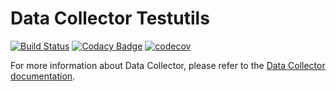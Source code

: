 # Data Collector Testutils


[![Build Status](https://drone.prod-bip-ci.ssb.no/api/badges/statisticsnorway/data-collector-testutils/status.svg)](https://drone.prod-bip-ci.ssb.no/statisticsnorway/data-collector-testutils)
[![Codacy Badge](https://api.codacy.com/project/badge/Grade/9c83ed6e8d0943609a793b2012879197)](https://www.codacy.com/manual/oranheim/data-collector-testutils?utm_source=github.com&amp;utm_medium=referral&amp;utm_content=statisticsnorway/data-collector-testutils&amp;utm_campaign=Badge_Grade)
[![codecov](https://codecov.io/gh/statisticsnorway/data-collector-testutils/branch/master/graph/badge.svg)](https://codecov.io/gh/statisticsnorway/data-collector-testutils)

For more information about Data Collector, please refer to the [Data Collector documentation](https://github.com/statisticsnorway/data-collector-project).
